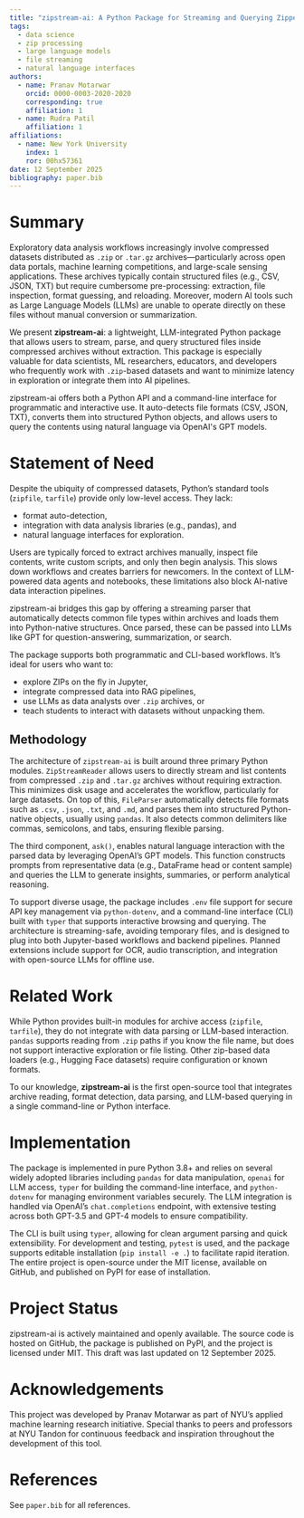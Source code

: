```yaml
---
title: "zipstream-ai: A Python Package for Streaming and Querying Zipped Datasets with LLMs"
tags:
  - data science
  - zip processing
  - large language models
  - file streaming
  - natural language interfaces
authors:
  - name: Pranav Motarwar
    orcid: 0000-0003-2020-2020
    corresponding: true
    affiliation: 1
  - name: Rudra Patil
    affiliation: 1
affiliations:
  - name: New York University
    index: 1
    ror: 00hx57361
date: 12 September 2025
bibliography: paper.bib
---
```


# Summary

Exploratory data analysis workflows increasingly involve compressed datasets distributed as `.zip` or `.tar.gz` archives—particularly across open data portals, machine learning competitions, and large-scale sensing applications. These archives typically contain structured files (e.g., CSV, JSON, TXT) but require cumbersome pre-processing: extraction, file inspection, format guessing, and reloading. Moreover, modern AI tools such as Large Language Models (LLMs) are unable to operate directly on these files without manual conversion or summarization.

We present **zipstream-ai**: a lightweight, LLM-integrated Python package that allows users to stream, parse, and query structured files inside compressed archives without extraction. This package is especially valuable for data scientists, ML researchers, educators, and developers who frequently work with `.zip`-based datasets and want to minimize latency in exploration or integrate them into AI pipelines.

zipstream-ai offers both a Python API and a command-line interface for programmatic and interactive use. It auto-detects file formats (CSV, JSON, TXT), converts them into structured Python objects, and allows users to query the contents using natural language via OpenAI's GPT models.

# Statement of Need

Despite the ubiquity of compressed datasets, Python’s standard tools (`zipfile`, `tarfile`) provide only low-level access. They lack:

- format auto-detection,
- integration with data analysis libraries (e.g., pandas), and
- natural language interfaces for exploration.

Users are typically forced to extract archives manually, inspect file contents, write custom scripts, and only then begin analysis. This slows down workflows and creates barriers for newcomers. In the context of LLM-powered data agents and notebooks, these limitations also block AI-native data interaction pipelines.

zipstream-ai bridges this gap by offering a streaming parser that automatically detects common file types within archives and loads them into Python-native structures. Once parsed, these can be passed into LLMs like GPT for question-answering, summarization, or search.

The package supports both programmatic and CLI-based workflows. It’s ideal for users who want to:

- explore ZIPs on the fly in Jupyter,
- integrate compressed data into RAG pipelines,
- use LLMs as data analysts over `.zip` archives, or
- teach students to interact with datasets without unpacking them.

## Methodology

The architecture of `zipstream-ai` is built around three primary Python modules. `ZipStreamReader` allows users to directly stream and list contents from compressed `.zip` and `.tar.gz` archives without requiring extraction. This minimizes disk usage and accelerates the workflow, particularly for large datasets. On top of this, `FileParser` automatically detects file formats such as `.csv`, `.json`, `.txt`, and `.md`, and parses them into structured Python-native objects, usually using `pandas`. It also detects common delimiters like commas, semicolons, and tabs, ensuring flexible parsing.

The third component, `ask()`, enables natural language interaction with the parsed data by leveraging OpenAI’s GPT models. This function constructs prompts from representative data (e.g., DataFrame head or content sample) and queries the LLM to generate insights, summaries, or perform analytical reasoning.

To support diverse usage, the package includes `.env` file support for secure API key management via `python-dotenv`, and a command-line interface (CLI) built with `typer` that supports interactive browsing and querying. The architecture is streaming-safe, avoiding temporary files, and is designed to plug into both Jupyter-based workflows and backend pipelines. Planned extensions include support for OCR, audio transcription, and integration with open-source LLMs for offline use.

# Related Work

While Python provides built-in modules for archive access (`zipfile`, `tarfile`), they do not integrate with data parsing or LLM-based interaction. `pandas` supports reading from `.zip` paths if you know the file name, but does not support interactive exploration or file listing. Other zip-based data loaders (e.g., Hugging Face datasets) require configuration or known formats.

To our knowledge, **zipstream-ai** is the first open-source tool that integrates archive reading, format detection, data parsing, and LLM-based querying in a single command-line or Python interface.

# Implementation

The package is implemented in pure Python 3.8+ and relies on several widely adopted libraries including `pandas` for data manipulation, `openai` for LLM access, `typer` for building the command-line interface, and `python-dotenv` for managing environment variables securely. The LLM integration is handled via OpenAI’s `chat.completions` endpoint, with extensive testing across both GPT-3.5 and GPT-4 models to ensure compatibility.

The CLI is built using `typer`, allowing for clean argument parsing and quick extensibility. For development and testing, `pytest` is used, and the package supports editable installation (`pip install -e .`) to facilitate rapid iteration. The entire project is open-source under the MIT license, available on GitHub, and published on PyPI for ease of installation.

# Project Status

zipstream-ai is actively maintained and openly available. The source code is hosted on GitHub, the package is published on PyPI, and the project is licensed under MIT. This draft was last updated on 12 September 2025.

# Acknowledgements

This project was developed by Pranav Motarwar as part of NYU’s applied machine learning research initiative. Special thanks to peers and professors at NYU Tandon for continuous feedback and inspiration throughout the development of this tool.

# References

See `paper.bib` for all references.


